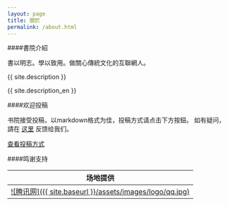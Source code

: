 ```yaml
---
layout: page
title: 關於
permalink: /about.html
---
```


<div id="pageId" title="5"></div>

####書院介紹

書以明志。學以致用。做關心傳統文化的互聯網人。

{{ site.description }}

{{ site.description_en }}

####欢迎投稿

书院接受投稿，以markdown格式为佳，投稿方式请点击下方按鈕。 如有疑问，請在 [这里](http://futurefriendly.cn/college/contact.html) 反馈给我们。

<div class="tx_c">
	<span class="btn btn2" style="display:inline-block">
        <a href="/college/college/2015/12/31/%E4%B9%A6%E9%99%A2%E6%8A%95%E7%A8%BF%E6%96%B9%E6%B3%95.html">查看投稿方式</a>
    </span>
</div>

####鸣谢支持

|场地提供|
|-|
|[![腾讯网]({{ site.baseurl }}/assets/images/logo/qq.jpg)](http://www.qq.com)|
